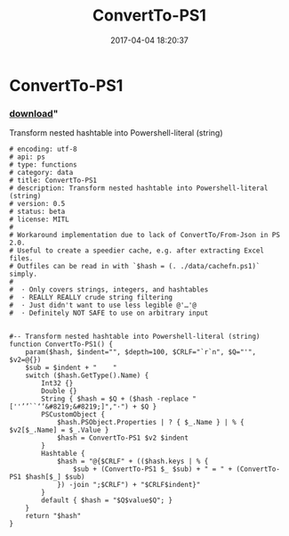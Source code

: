 ﻿---
pid:            6831
parent:         0
children:       
poster:         mario
title:          ConvertTo-PS1
date:           2017-04-04 18:20:37
format:         posh
---

# ConvertTo-PS1

### [download](6831.ps1)"

Transform nested hashtable into Powershell-literal (string)

```posh
# encoding: utf-8
# api: ps
# type: functions
# category: data
# title: ConvertTo-PS1
# description: Transform nested hashtable into Powershell-literal (string)
# version: 0.5
# status: beta
# license: MITL
#
# Workaround implementation due to lack of ConvertTo/From-Json in PS 2.0.
# Useful to create a speedier cache, e.g. after extracting Excel files.
# Outfiles can be read in with `$hash = (. ./data/cachefn.ps1)` simply.
#
#  · Only covers strings, integers, and hashtables
#  · REALLY REALLY crude string filtering
#  · Just didn't want to use less legible @'…'@
#  · Definitely NOT SAFE to use on arbitrary input


#-- Transform nested hashtable into Powershell-literal (string)
function ConvertTo-PS1() {
    param($hash, $indent="", $depth=100, $CRLF="`r`n", $Q="'", $v2=@{})
    $sub = $indent + "    "
    switch ($hash.GetType().Name) {
        Int32 {}
        Double {}
        String { $hash = $Q + ($hash -replace "[''’’``‘‘&#8219;&#8219;]","·") + $Q }
        PSCustomObject {
            $hash.PSObject.Properties | ? { $_.Name } | % { $v2[$_.Name] = $_.Value }
            $hash = ConvertTo-PS1 $v2 $indent
        }
        Hashtable {
            $hash = "@{$CRLF" + (($hash.keys | % {
                $sub + (ConvertTo-PS1 $_ $sub) + " = " + (ConvertTo-PS1 $hash[$_] $sub)
            }) -join ";$CRLF") + "$CRLF$indent}"
        }
        default { $hash = "$Q$value$Q"; }
    }
    return "$hash"
}

```
